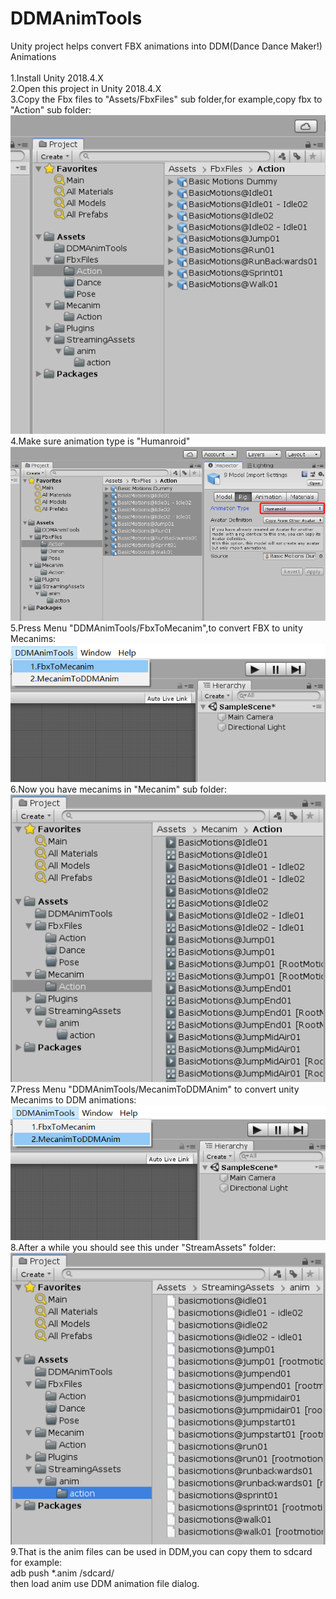 # DDMAnimTools<br/>
Unity project helps convert FBX animations into DDM(Dance Dance Maker!) Animations<br/><br/>
1.Install Unity 2018.4.X<br/>
2.Open this project in Unity 2018.4.X<br/>
3.Copy the Fbx files to "Assets/FbxFiles" sub folder,for example,copy fbx to "Action" sub folder:<br/>
![](Readme/readme01.png)<br/>
4.Make sure animation type is "Humanroid"<br/>
![](Readme/readme02.png)<br/>
5.Press Menu "DDMAnimTools/FbxToMecanim",to convert FBX to unity Mecanims:<br/>
![](Readme/readme03.png)<br/>
6.Now you have mecanims in "Mecanim" sub folder:<br/>
![](Readme/readme05.png)<br/>
7.Press Menu "DDMAnimTools/MecanimToDDMAnim" to convert unity Mecanims to DDM animations:<br/>
![](Readme/readme04.png)<br/>
8.After a while you should see this under "StreamAssets" folder:<br/>
![](Readme/readme06.png)<br/>
9.That is the anim files can be used in DDM,you can copy them to sdcard for example:<br/>
adb push *.anim /sdcard/<br/>
then load anim use DDM animation file dialog.
